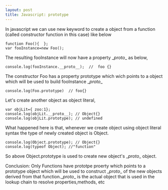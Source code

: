 ```yaml
---
layout: post
title: Javascript: prototype
---
```


In javascript we can use new keyword to create a object from a function (called constructor function in this case) like below

```
function Foo(){  };
var fooInstance=new Foo();
```
The resulting fooInstance will now have a property \__proto__ as below,
```
console.log(fooInstance.__proto__);  //  foo {}
```
The constructor Foo has a property prototype which wich points to a object which will be used to build fooInstance \__proto__
```
console.log(Foo.prototype)  // foo{}
```

Let's create another object as object literal,

```
var objLit={ zoo:1};
console.log(objLit.__proto__); // Object{}
console.log(objLit.prototype); // undefined
````
What happened here is that, whenever we create object using object literal syntax the type of newly created object is Object.
```
console.log(Object.prototype); // Object{}
console.log(typeof Object); //"function"
```
So above Object.prototype is used to create new object's \__proto__ object.

Conclusion:
Only Functions have prototpe proerty which points to a prototype object which will be used to construct \__proto__ of the new 
objects derived from that function.\__proto__ is the actual object that is used in the lookup chain to resolve properties,methods, etc

